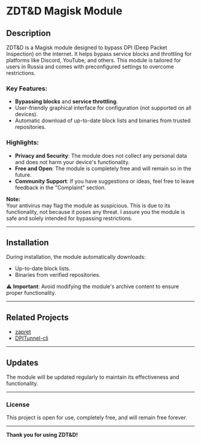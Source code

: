 # ZDT&D Magisk Module

## Description
ZDT&D is a Magisk module designed to bypass DPI (Deep Packet Inspection) on the internet. It helps bypass service blocks and throttling for platforms like Discord, YouTube, and others. This module is tailored for users in Russia and comes with preconfigured settings to overcome restrictions.

### Key Features:
- **Bypassing blocks** and **service throttling**.
- User-friendly graphical interface for configuration (not supported on all devices).
- Automatic download of up-to-date block lists and binaries from trusted repositories.

### Highlights:
- **Privacy and Security**: The module does not collect any personal data and does not harm your device's functionality.
- **Free and Open**: The module is completely free and will remain so in the future.
- **Community Support**: If you have suggestions or ideas, feel free to leave feedback in the "Complaint" section.

**Note:**  
Your antivirus may flag the module as suspicious. This is due to its functionality, not because it poses any threat. I assure you the module is safe and solely intended for bypassing restrictions.

---

## Installation
During installation, the module automatically downloads:
- Up-to-date block lists.
- Binaries from verified repositories.

⚠️ **Important**: Avoid modifying the module's archive content to ensure proper functionality.

---

## Related Projects
- [zapret](https://github.com/bol-van/zapret)  
- [DPITunnel-cli](https://github.com/nomoresat/DPITunnel-cli)  

---

## Updates
The module will be updated regularly to maintain its effectiveness and functionality.

---

### License
This project is open for use, completely free, and will remain free forever.

---

**Thank you for using ZDT&D!**
